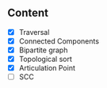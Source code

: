 

## Content

- [x] Traversal
- [x] Connected Components
- [x] Bipartite graph
- [x] Topological sort
- [x] Articulation Point
- [ ] SCC
